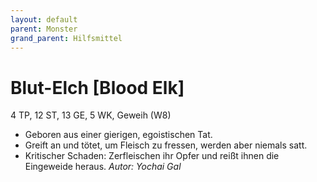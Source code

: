 ```yaml
---
layout: default
parent: Monster
grand_parent: Hilfsmittel
---
```


# Blut-Elch [Blood Elk]
4 TP, 12 ST, 13 GE, 5 WK, Geweih (W8)
- Geboren aus einer gierigen, egoistischen Tat.
- Greift an und tötet, um Fleisch zu fressen, werden aber niemals satt.
- Kritischer Schaden: Zerfleischen ihr Opfer und reißt ihnen die Eingeweide heraus.
*Autor: Yochai Gal*